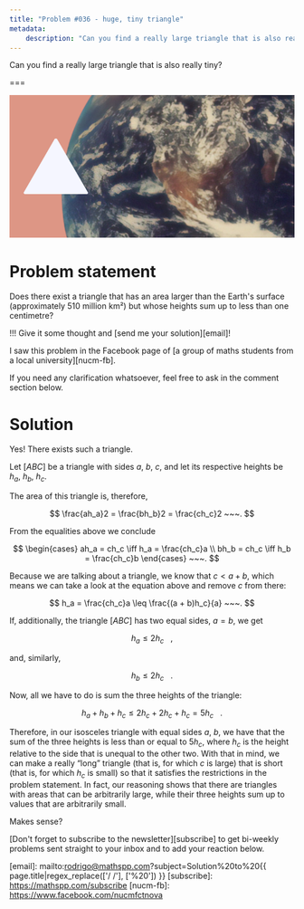 ```yaml
---
title: "Problem #036 - huge, tiny triangle"
metadata:
    description: "Can you find a really large triangle that is also really tiny?"
---
```


Can you find a really large triangle that is also really tiny?

===

![](thumbnail.webp)

# Problem statement

Does there exist a triangle that has an area larger than the Earth's surface
(approximately 510 million km²)
but whose heights sum up to less than one centimetre?

!!! Give it some thought and [send me your solution][email]!

I saw this problem in the Facebook page of [a group of maths students from a local university][nucm-fb].

If you need any clarification whatsoever, feel free to ask in the comment section below.


# Solution

Yes! There exists such a triangle.

Let $[ABC]$ be a triangle with sides $a$, $b$, $c$,
and let its respective heights be $h_a$, $h_b$, $h_c$.

The area of this triangle is, therefore,

$$
\frac{ah_a}2 = \frac{bh_b}2 = \frac{ch_c}2 ~~~.
$$

From the equalities above we conclude

$$
\begin{cases}
ah_a = ch_c \iff h_a = \frac{ch_c}a \\
bh_b = ch_c \iff h_b = \frac{ch_c}b
\end{cases} ~~~.
$$

Because we are talking about a triangle, we know that
$c < a + b$, which means we can take a look at the equation
above and remove $c$ from there:

$$
h_a = \frac{ch_c}a \leq \frac{(a + b)h_c}{a} ~~~.
$$

If, additionally, the triangle $[ABC]$ has two equal sides,
$a = b$, we get

$$
h_a \leq 2h_c ~~~,
$$

and, similarly,

$$
h_b \leq 2h_c ~~~.
$$

Now, all we have to do is sum the three heights of the triangle:

$$
h_a + h_b + h_c \leq 2h_c + 2h_c + h_c = 5h_c ~~~.
$$

Therefore, in our isosceles triangle with equal sides $a$, $b$,
we have that the sum of the three heights is less than or equal
to $5h_c$, where $h_c$ is the height relative to the side
that is unequal to the other two.
With that in mind, we can make a really “long” triangle
(that is, for which $c$ is large)
that is short
(that is, for which $h_c$ is small)
so that it satisfies the restrictions in the problem statement.
In fact, our reasoning shows that there are triangles with areas
that can be arbitrarily large, while their three heights sum
up to values that are arbitrarily small.

Makes sense?


[Don't forget to subscribe to the newsletter][subscribe] to get bi-weekly
problems sent straight to your inbox and to add your reaction below.

[email]: mailto:rodrigo@mathspp.com?subject=Solution%20to%20{{ page.title|regex_replace(['/ /'], ['%20']) }}
[subscribe]: https://mathspp.com/subscribe
[nucm-fb]: https://www.facebook.com/nucmfctnova

